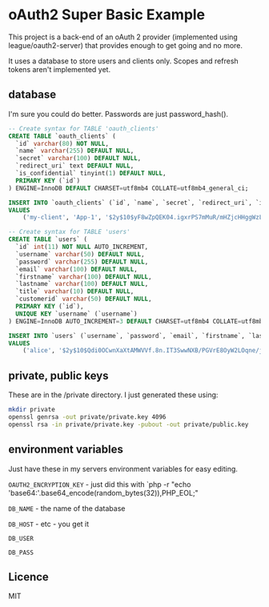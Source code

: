 # oAuth2 Super Basic Example

This project is a back-end of an oAuth 2 provider (implemented using league/oauth2-server) that provides enough to get going and no more.

It uses a database to store users and clients only. Scopes and refresh tokens aren't implemented yet.

## database

I'm sure you could do better. Passwords are just password_hash(). 

```sql
-- Create syntax for TABLE 'oauth_clients'
CREATE TABLE `oauth_clients` (
  `id` varchar(80) NOT NULL,
  `name` varchar(255) DEFAULT NULL,
  `secret` varchar(100) DEFAULT NULL,
  `redirect_uri` text DEFAULT NULL,
  `is_confidential` tinyint(1) DEFAULT NULL,
  PRIMARY KEY (`id`)
) ENGINE=InnoDB DEFAULT CHARSET=utf8mb4 COLLATE=utf8mb4_general_ci;

INSERT INTO `oauth_clients` (`id`, `name`, `secret`, `redirect_uri`, `is_confidential`)
VALUES
	('my-client', 'App-1', '$2y$10$yF8wZpQEK04.igxrPS7mMuR/mHZjcHHggWzLG7gc6IlYvKkg2pLiO', 'http://localhost:8081/oauth2callback.php', '1');

-- Create syntax for TABLE 'users'
CREATE TABLE `users` (
  `id` int(11) NOT NULL AUTO_INCREMENT,
  `username` varchar(50) DEFAULT NULL,
  `password` varchar(255) DEFAULT NULL,
  `email` varchar(100) DEFAULT NULL,
  `firstname` varchar(100) DEFAULT NULL,
  `lastname` varchar(100) DEFAULT NULL,
  `title` varchar(10) DEFAULT NULL,
  `customerid` varchar(50) DEFAULT NULL,
  PRIMARY KEY (`id`),
  UNIQUE KEY `username` (`username`)
) ENGINE=InnoDB AUTO_INCREMENT=3 DEFAULT CHARSET=utf8mb4 COLLATE=utf8mb4_general_ci;

INSERT INTO `users` (`username`, `password`, `email`, `firstname`, `lastname`, `title`, `customerid`)
VALUES
	('alice', '$2y$10$Qdi0OCwnXaXtAMWVVf.8n.IT3SwwNXB/PGVrE8OyW2LOqne/jZl92', 'alice@example.com', 'Alice', 'Smith', 'Ms.', '1864001'); 

```


## private, public keys

These are in the /private directory. I just generated these using:

```sh
mkdir private
openssl genrsa -out private/private.key 4096
openssl rsa -in private/private.key -pubout -out private/public.key
```

## environment variables

Just have these in my servers environment variables for easy editing.

`OAUTH2_ENCRYPTION_KEY` - just did this with `php -r "echo 'base64:'.base64_encode(random_bytes(32)),PHP_EOL;"

`DB_NAME` - the name of the database

`DB_HOST` - etc - you get it

`DB_USER`

`DB_PASS`

## Licence

MIT